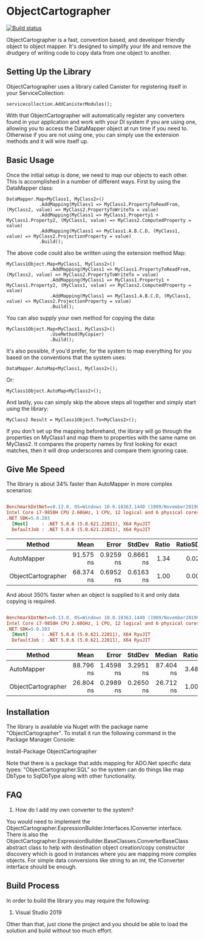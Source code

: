 # ObjectCartographer

[![Build status](https://ci.appveyor.com/api/projects/status/jm99x01py3941m0r?svg=true)](https://ci.appveyor.com/project/JaCraig/objectcartographer)

ObjectCartographer is a fast, convention based, and developer friendly object to object mapper. It's designed to simplify your life and remove the drudgery of writing code to copy data from one object to another.

## Setting Up the Library

ObjectCartographer uses a library called Canister for registering itself in your ServiceCollection:

    servicecollection.AddCanisterModules();

With that ObjectCartographer will automatically register any converters found in your application and work with your DI system if you are using one, allowing you to access the DataMapper object at run time if you need to. Otherwise if you are not using one, you can simply use the extension methods and it will wire itself up.

## Basic Usage

Once the initial setup is done, we need to map our objects to each other. This is accomplished in a number of different ways. First by using the DataMapper class:

    DataMapper.Map<MyClass1, MyClass2>()
                .AddMapping(MyClass1 => MyClass1.PropertyToReadFrom, (MyClass2, value) => MyClass2.PropertyToWriteTo = value)
                .AddMapping(MyClass1 => MyClass1.Property1 + MyClass1.Property2, (MyClass1, value) => MyClass2.ComputedProperty = value)
                .AddMapping(MyClass1 => MyClass1.A.B.C.D, (MyClass1, value) => MyClass2.ProjectionProperty = value)
                .Build();

The above code could also be written using the extension method Map:

    MyClass1Object.Map<MyClass1, MyClass2>()
                    .AddMapping(MyClass1 => MyClass1.PropertyToReadFrom, (MyClass2, value) => MyClass2.PropertyToWriteTo = value)
                    .AddMapping(MyClass1 => MyClass1.Property1 + MyClass1.Property2, (MyClass1, value) => MyClass2.ComputedProperty = value)
                    .AddMapping(MyClass1 => MyClass1.A.B.C.D, (MyClass1, value) => MyClass2.ProjectionProperty = value)
                    .Build();
					
You can also supply your own method for copying the data:

    MyClass1Object.Map<MyClass1, MyClass2>()
                    .UseMethod(MyCopier)
                    .Build();

It's also possible, if you'd prefer, for the system to map everything for you based on the conventions that the system uses:

    DataMapper.AutoMap<MyClass1, MyClass2>();

Or:

    MyClass1Object.AutoMap<MyClass2>();

And lastly, you can simply skip the above steps all together and simply start using the library:

    MyClass2 Result = MyClass1Object.To<MyClass2>();

If you don't set up the mapping beforehand, the library will go through the properties on MyClass1 and map them to properties with the same name on MyClass2. It compares the property names by first looking for exact matches, then it will drop underscores and compare them ignoring case.

## Give Me Speed

The library is about 34% faster than AutoMapper in more complex scenarios:

``` ini

BenchmarkDotNet=v0.13.0, OS=Windows 10.0.18363.1440 (1909/November2019Update/19H2)
Intel Core i7-9850H CPU 2.60GHz, 1 CPU, 12 logical and 6 physical cores
.NET SDK=5.0.203
  [Host]     : .NET 5.0.6 (5.0.621.22011), X64 RyuJIT
  DefaultJob : .NET 5.0.6 (5.0.621.22011), X64 RyuJIT


```
|                            Method |      Mean |     Error |    StdDev | Ratio | RatioSD | Rank |
|---------------------------------- |----------:|----------:|----------:|------:|--------:|-----:|
|                        AutoMapper | 91.575 ns | 0.9259 ns | 0.8661 ns |  1.34 |    0.02 |    2 |
|                ObjectCartographer | 68.374 ns | 0.6952 ns | 0.6163 ns |  1.00 |    0.00 |    1 |

And about 350% faster when an object is supplied to it and only data copying is required.

``` ini

BenchmarkDotNet=v0.13.0, OS=Windows 10.0.18363.1440 (1909/November2019Update/19H2)
Intel Core i7-9850H CPU 2.60GHz, 1 CPU, 12 logical and 6 physical cores
.NET SDK=5.0.203
  [Host]     : .NET 5.0.6 (5.0.621.22011), X64 RyuJIT
  DefaultJob : .NET 5.0.6 (5.0.621.22011), X64 RyuJIT


```
|             Method |      Mean |     Error |    StdDev |    Median | Ratio | RatioSD | Rank |
|------------------- |----------:|----------:|----------:|----------:|------:|--------:|-----:|
|         AutoMapper | 88.796 ns | 1.4598 ns | 3.2951 ns | 87.404 ns |  3.48 |    0.16 |    2 |
| ObjectCartographer | 26.804 ns | 0.2989 ns | 0.2650 ns | 26.712 ns |  1.00 |    0.00 |    1 |

## Installation

The library is available via Nuget with the package name "ObjectCartographer". To install it run the following command in the Package Manager Console:

Install-Package ObjectCartographer

Note that there is a package that adds mapping for ADO.Net specific data types: "ObjectCartographer.SQL" so the system can do things like map DbType to SqlDbType along with other functionality.

## FAQ

1. How do I add my own converter to the system?

You would need to implement the ObjectCartographer.ExpressionBuilder.Interfaces.IConverter interface. There is also the ObjectCartographer.ExpressionBuilder.BaseClasses.ConverterBaseClass abstract class to help with destination object creation/copy constructor discovery which is good in instances where you are mapping more complex objects. For simple data conversions like string to an int, the IConverter interface should be enough.

## Build Process

In order to build the library you may require the following:

1. Visual Studio 2019

Other than that, just clone the project and you should be able to load the solution and build without too much effort.